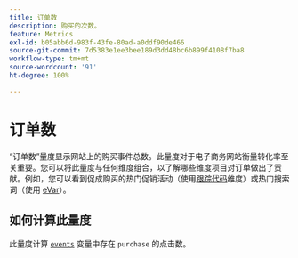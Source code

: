 ```yaml
---
title: 订单数
description: 购买的次数。
feature: Metrics
exl-id: b05abb6d-983f-43fe-80ad-a0ddf90de466
source-git-commit: 7d5383e1ee3bee189d3dd48bc6b899f4108f7ba8
workflow-type: tm+mt
source-wordcount: '91'
ht-degree: 100%

---
```


# 订单数

“订单数”量度显示网站上的购买事件总数。此量度对于电子商务网站衡量转化率至关重要。您可以将此量度与任何维度组合，以了解哪些维度项目对订单做出了贡献。例如，您可以看到促成购买的热门促销活动（使用[跟踪代码](../dimensions/tracking-code.md)维度）或热门搜索词（使用 [eVar](../dimensions/evar.md)）。

## 如何计算此量度

此量度计算 [`events`](/help/implement/vars/page-vars/events/events-overview.md) 变量中存在 `purchase` 的点击数。
